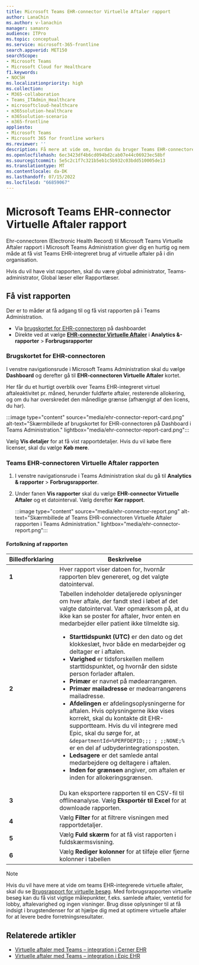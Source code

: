 ```yaml
---
title: Microsoft Teams EHR-connector Virtuelle Aftaler rapport
author: LanaChin
ms.author: v-lanachin
manager: samanro
audience: ITPro
ms.topic: conceptual
ms.service: microsoft-365-frontline
search.appverid: MET150
searchScope:
- Microsoft Teams
- Microsoft Cloud for Healthcare
f1.keywords:
- NOCSH
ms.localizationpriority: high
ms.collection:
- M365-collaboration
- Teams_ITAdmin_Healthcare
- microsoftcloud-healthcare
- m365solution-healthcare
- m365solution-scenario
- m365-frontline
appliesto:
- Microsoft Teams
- Microsoft 365 for frontline workers
ms.reviewer: ''
description: Få mere at vide om, hvordan du bruger Teams EHR-connectoren Virtuelle Aftaler rapport i Microsoft Teams Administration for at få en oversigt over EHR-integreret brug af virtuelle aftaler i din organisation.
ms.openlocfilehash: 6ec3423df4b6cd094bd2cab07e44c06923ec58bf
ms.sourcegitcommit: 5e5c2c1f7c321b5eb1c5b932c03bdd510005de13
ms.translationtype: MT
ms.contentlocale: da-DK
ms.lasthandoff: 07/15/2022
ms.locfileid: "66859067"
---
```

# <a name="microsoft-teams-ehr-connector-virtual-appointments-report"></a>Microsoft Teams EHR-connector Virtuelle Aftaler rapport

Ehr-connectoren (Electronic Health Record) til Microsoft Teams Virtuelle Aftaler rapport i Microsoft Teams Administration giver dig en hurtig og nem måde at få vist Teams EHR-integreret brug af virtuelle aftaler på i din organisation.

Hvis du vil have vist rapporten, skal du være global administrator, Teams-administrator, Global læser eller Rapportlæser.

## <a name="view-the-report"></a>Få vist rapporten

Der er to måder at få adgang til og få vist rapporten på i Teams Administration.

- Via [brugskortet for EHR-connectoren](#the-ehr-connector-usage-card) på dashboardet
- Direkte ved at vælge [**EHR-connector Virtuelle Aftaler**](#the-teams-ehr-connector-virtual-appointments-report) i **Analytics &-rapporter** > **Forbrugsrapporter**

### <a name="the-ehr-connector-usage-card"></a>Brugskortet for EHR-connectoren

I venstre navigationsrude i Microsoft Teams Administration skal du vælge **Dashboard** og derefter gå til **EHR-connectoren Virtuelle Aftaler** kortet.

Her får du et hurtigt overblik over Teams EHR-integreret virtuel aftaleaktivitet pr. måned, herunder fuldførte aftaler, resterende allokering, og om du har overskredet den månedlige grænse (afhængigt af den licens, du har).

:::image type="content" source="media/ehr-connector-report-card.png" alt-text="Skærmbillede af brugskortet for EHR-connectoren på Dashboard i Teams Administration." lightbox="media/ehr-connector-report-card.png":::

Vælg **Vis detaljer** for at få vist rapportdetaljer. Hvis du vil købe flere licenser, skal du vælge **Køb mere**.

### <a name="the-teams-ehr-connector-virtual-appointments-report"></a>Teams EHR-connectoren Virtuelle Aftaler rapporten

1. I venstre navigationsrude i Teams Administration skal du gå til **Analytics & rapporter** > **Forbrugsrapporter**.
1. Under fanen **Vis rapporter** skal du vælge **EHR-connector Virtuelle Aftaler** og et datointerval. Vælg derefter **Kør rapport**.

    :::image type="content" source="media/ehr-connector-report.png" alt-text="Skærmbillede af Teams EHR-connectoren Virtuelle Aftaler rapporten i Teams Administration." lightbox="media/ehr-connector-report.png":::

#### <a name="interpret-the-report"></a>Fortolkning af rapporten

|Billedforklaring |Beskrivelse  |
|--------|-------------|
|**1**   |Hver rapport viser datoen for, hvornår rapporten blev genereret, og det valgte datointerval.|
|**2**   |Tabellen indeholder detaljerede oplysninger om hver aftale, der fandt sted i løbet af det valgte datointerval. Vær opmærksom på, at du ikke kan se poster for aftaler, hvor enten en medarbejder eller patient ikke tilmeldte sig. <ul><li>**Starttidspunkt (UTC)** er den dato og det klokkeslæt, hvor både en medarbejder og deltager er i aftalen.  </li> <li>**Varighed** er tidsforskellen mellem starttidspunktet, og hvornår den sidste person forlader aftalen.</li> <li>**Primær** er navnet på mødearrangøren. <li>**Primær mailadresse** er mødearrangørens mailadresse.</li> <li> **Afdelingen** er afdelingsoplysningerne for aftalen. Hvis oplysningerne ikke vises korrekt, skal du kontakte dit EHR-supportteam. Hvis du vil integrere med Epic, skal du sørge for, at ```&departmentId=%PERFDEPID;;; ; ;;NONE;%``` er en del af udbyderintegrationsposten. </li></li> <li>**Ledsagere** er det samlede antal medarbejdere og deltagere i aftalen.</li> <li>**Inden for grænsen** angiver, om aftalen er inden for allokeringsgrænsen. </li> </ul> |
|**3**   |Du kan eksportere rapporten til en CSV-fil til offlineanalyse. Vælg **Eksportér til Excel** for at downloade rapporten. |
|**4**   |Vælg **Filter** for at filtrere visningen med rapportdetaljer. |
|**5**   |Vælg **Fuld skærm** for at få vist rapporten i fuldskærmsvisning. |
|**6**   |Vælg **Rediger kolonner** for at tilføje eller fjerne kolonner i tabellen |

> [!NOTE]
> Hvis du vil have mere at vide om teams EHR-integrerede virtuelle aftaler, skal du se [Brugsrapport for virtuelle besøg](virtual-visits-usage-report.md). Med forbrugsrapporten virtuelle besøg kan du få vist vigtige målepunkter, f.eks. samlede aftaler, ventetid for lobby, aftalevarighed og ingen visninger. Brug disse oplysninger til at få indsigt i brugstendenser for at hjælpe dig med at optimere virtuelle aftaler for at levere bedre forretningsresultater.

## <a name="related-articles"></a>Relaterede artikler

- [Virtuelle aftaler med Teams – integration i Cerner EHR](ehr-admin-cerner.md)
- [Virtuelle aftaler med Teams – integration i Epic EHR](ehr-admin-epic.md) 
